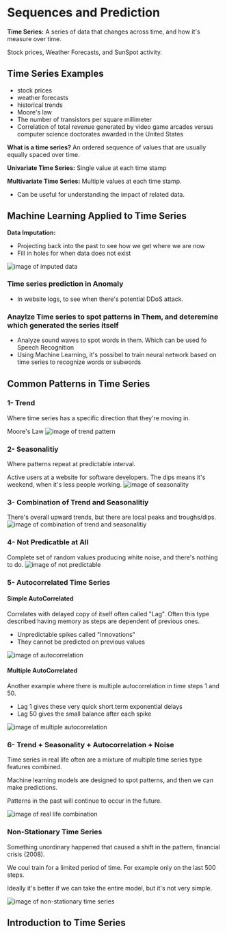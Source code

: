# Sequences and Prediction


**Time Series:**
A series of data that changes across time, and how it's measure over time.

Stock prices, Weather Forecasts, and SunSpot activity.

## Time Series Examples

- stock prices
- weather forecasts
- historical trends
- Moore's law
- The number of transistors per square millimeter
- Correlation of total revenue generated by video game arcades versus computer science doctorates awarded in the United States

**What is a time series?**
An ordered sequence of values that are usually equally spaced over time.

**Univariate Time Series:**
Single value at each time stamp

**Multivariate Time Series:**
Multiple values at each time stamp.

- Can be useful for understanding the impact of related data.

## Machine Learning Applied to Time Series

**Data Imputation:**

- Projecting back into the past to see how we get where we are now
- Fill in holes for when data does not exist

![image of imputed data](images/imputed-data.png)


### Time series prediction in Anomaly

- In website logs, to see when there's potential DDoS attack.


### Anaylze Time series to spot patterns in Them, and deteremine which generated the series itself

- Analyze sound waves to spot words in them. Which can be used fo Speech Recognition
- Using Machine Learning, it's possibel to train neural network based on time series to recognize words or subwords


## Common Patterns in Time Series

### 1- Trend

Where time series has a specific direction that they're moving in.

Moore's Law
![image of trend pattern](images/trend.png)

### 2- Seasonalitiy

Where patterns repeat at predictable interval.

Active users at a website for software developers. The dips means it's weekend, when it's less people working.
![image of seasonality](images/seasonality.png)

### 3- Combination of Trend and Seasonalitiy

There's overall upward trends, but there are local peaks and troughs/dips.
![image of combination of trend and seasonalitiy](images/combination.png)

### 4- Not Predicatble at All

Complete set of random values producing white noise, and there's nothing to do.
![image of not predictable](images/not-predictable.png)

### 5- Autocorrelated Time Series

#### Simple AutoCorrelated

Correlates with delayed copy of itself often called "Lag".
Often this type described having memory as steps are dependent of previous ones.
- Unpredictable spikes called "Innovations"
- They cannot be predicted on previous values

![image of autocorrelation](images/autocorrelation-1.png)

#### Multiple AutoCorrelated
Another example where there is multiple autocorrelation in time steps 1 and 50.
- Lag 1 gives these very quick short term exponential delays
- Lag 50 gives the small balance after each spike

![image of multiple autocorrelation](images/autocorrelation-2.png)


### 6- Trend + Seasonality + Autocorrelation + Noise

Time series in real life often are a mixture of multiple time series type features combined.

Machine learning models are designed to spot patterns, and then we can make predictions.

Patterns in the past will continue to occur in the future.

![image of real life combination](images/real-life-combination.png)

### Non-Stationary Time Series

Something unordinary happened that caused a shift in the pattern, financial crisis (2008).

We coul train for a limited period of time. For example only on the last 500 steps.

Ideally it's better if we can take the entire model, but it's not very simple.

![image of non-stationary time series](images/non-stationary.png)

## Introduction to Time Series

